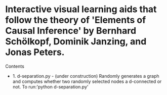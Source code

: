 
# Interactive visual learning aids that follow the theory of 'Elements of Causal Inference' by Bernhard Schölkopf, Dominik Janzing, and Jonas Peters.

Contents 
<ul>
	<li> 1. d-separation.py - (under construction) Randomly generates a graph and computes whether two randomly selected nodes a d-connected or not. To run:'python d-separation.py'
</li>